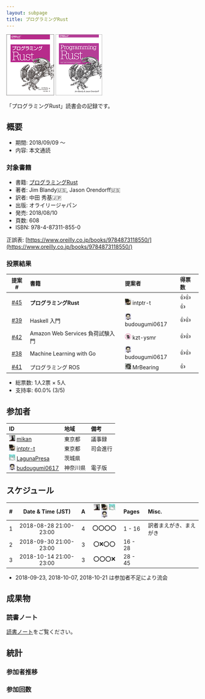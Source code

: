 ```yaml
---
layout: subpage
title: プログラミングRust
---
```


[![プログラミングRust](/images/cover-rust.gif)](https://www.oreilly.co.jp/books/9784873118550/)
[![Programming Rust](/images/cover-rust-en.gif)](http://shop.oreilly.com/product/0636920040385.do)

「プログラミングRust」読書会の記録です。

## 概要

* 期間: 2018/09/09 ～
* 内容: 本文通読

### 対象書籍

* 書籍: [プログラミングRust](https://www.oreilly.co.jp/books/9784873118550/)
* 著者: Jim Blandy:us:, Jason Orendorff:us:
* 訳者: 中田 秀基:jp:
* 出版: オライリージャパン
* 発売: 2018/08/10
* 頁数: 608
* ISBN: 978-4-87311-855-0

正誤表: [https://www.oreilly.co.jp/books/9784873118550/](https://www.oreilly.co.jp/books/9784873118550/)

### 投票結果

| 提案 #                                                  | 書籍 | 提案者 | 得票数 |
|:-------------------------------------------------------:|:-----|:------|:-------|
| [#45](https://github.com/aosn/aosn.github.io/issues/45) | **プログラミングRust** | ![](/images/users/intptr-t_16.png) intptr-t |:+1::+1::+1:|
| [#39](https://github.com/aosn/aosn.github.io/issues/39) | Haskell 入門 | ![](/images/users/budougumi0617_16.png) budougumi0617 |:+1::+1:|
| [#42](https://github.com/aosn/aosn.github.io/issues/42) | Amazon Web Services 負荷試験入門 | ![](/images/users/kzt-ysmr_16.png) kzt-ysmr |:+1::+1:|
| [#38](https://github.com/aosn/aosn.github.io/issues/38) | Machine Learning with Go | ![](/images/users/budougumi0617_16.png) budougumi0617 |:+1::+1:|
| [#41](https://github.com/aosn/aosn.github.io/issues/41) | プログラミング ROS | ![](/images/users/MrBearing_16.png) MrBearing |:+1:|

* 総票数: 1人2票 × 5人
* 支持率: 60.0% (3/5)

## 参加者

| ID                                                                                        | 地域     | 備考             |
|:------------------------------------------------------------------------------------------|:---------|:----------------|
| ![](/images/users/mikan_16.png) [mikan](https://github.com/mikan)                         | 東京都   | 議事録            |
| ![](/images/users/intptr-t_16.png) [intptr-t](https://github.com/intptr-t)                | 東京都   | 司会進行          |
| ![](/images/users/LagunaPresa_16.png) [LagunaPresa](https://github.com/LagunaPresa)       | 茨城県   |                  |
| ![](/images/users/budougumi0617_16.png) [budougumi0617](https://github.com/budougumi0617) | 神奈川県 | 電子版            |

## スケジュール

| # | Date & Time (JST) | A | ![](/images/users/mikan_16.png) ![](/images/users/intptr-t_16.png) ![](/images/users/LagunaPresa_16.png) ![](/images/users/budougumi0617_16.png) | Pages | Misc. |
|---:|:----------------------:|:-:|:------------:|:----------|:-------------------|
|  1 | 2018-08-28 21:00-23:00 | 4 | :o::o::o::o: |   1 -  16 | 訳者まえがき、まえがき |
|  2 | 2018-09-30 21:00-23:00 | 3 | :o::x::o::o: |  16 -  28 |                    |
|  3 | 2018-10-14 21:00-23:00 | 3 | :o::o::o::x: |  28 -  45 |                    |

* 2018-09-23, 2018-10-07, 2018-10-21 は参加者不足により流会

## 成果物

### 読書ノート

[読書ノート](/note/15-rust)をご覧ください。

## 統計

### 参加者推移

<canvas id="timesChart" width="400" height="200"></canvas>

### 参加回数

<canvas id="attendeesChart" width="400" height="200"></canvas>

<script>
handleEntryCharts("15-rust");
</script>
